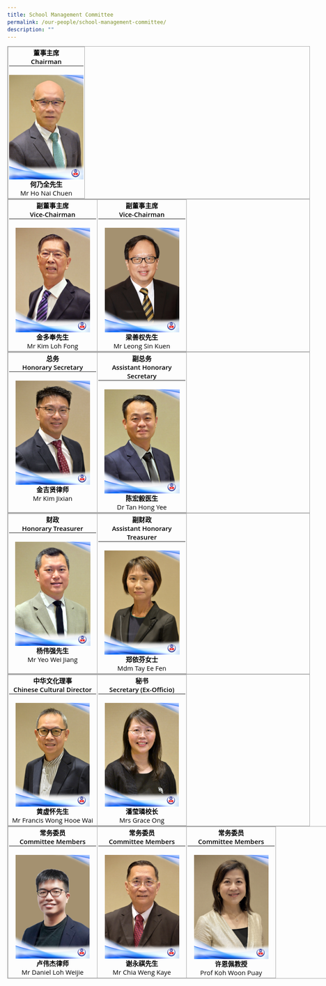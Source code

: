 ```yaml
---
title: School Management Committee
permalink: /our-people/school-management-committee/
description: ""
---
```

<table style="margin: auto; outline: 0px; padding: 0px; border-collapse: collapse; clear: both; border: 1px solid rgb(170, 170, 170); width: 695.271px; color: rgb(0, 0, 0); font-family: &quot;Open Sans&quot;, sans-serif; font-size: 14.875px; font-style: normal; font-variant-ligatures: normal; font-variant-caps: normal; font-weight: 600; letter-spacing: normal; orphans: 2; text-align: left; text-transform: none; white-space: normal; widows: 2; word-spacing: 0px; -webkit-text-stroke-width: 0px; text-decoration-thickness: initial; text-decoration-style: initial; text-decoration-color: initial;" class="iveo_table ives_tab_simple3 ive_eobj_center"><tbody style="margin: 0px; outline: 0px; padding: 0px;"><tr style="margin: 0px; outline: 0px; padding: 0px;"><td style="margin: 0px; outline: 0px; padding: 2px; text-align: center; border: 1px solid rgb(170, 170, 170);" valign="top">董事主席<br style="margin: 0px; outline: 0px; padding: 0px;">Chairman<br style="margin: 0px; outline: 0px; padding: 0px;"><hr style="margin: 0px; outline: 0px; padding: 0px;"><br style="margin: 0px; outline: 0px; padding: 0px;"><img style="margin: auto; outline: 0px; padding: 0px; clear: both; display: block; width: 171px; height: 240px;" class="ive_eobj_center" alt="mr ho nai chuen - website.png" width="100%" src="/images/SMC 73rd/mr ho nai chuen - website.png">何乃全先生<br style="margin: 0px; outline: 0px; padding: 0px;"><span style="margin: 0px; outline: 0px; padding: 0px; font-weight: normal;">Mr Ho Nai Chuen</span></td></tr></tbody></table>

  

<table style="margin: auto; outline: 0px; padding: 0px; border-collapse: collapse; clear: both; border: 1px solid rgb(170, 170, 170); width: 695.271px; color: rgb(0, 0, 0); font-family: &quot;Open Sans&quot;, sans-serif; font-size: 14.875px; font-style: normal; font-variant-ligatures: normal; font-variant-caps: normal; font-weight: 600; letter-spacing: normal; orphans: 2; text-align: left; text-transform: none; white-space: normal; widows: 2; word-spacing: 0px; -webkit-text-stroke-width: 0px; text-decoration-thickness: initial; text-decoration-style: initial; text-decoration-color: initial;" class="ive_eobj_center iveo_table ives_tab_simple3"><tbody style="margin: 0px; outline: 0px; padding: 0px;"><tr style="margin: 0px; outline: 0px; padding: 0px;"><td style="margin: 0px; outline: 0px; padding: 2px; text-align: center; border: 1px solid rgb(170, 170, 170);" width="200px" valign="top">副董事主席<br style="margin: 0px; outline: 0px; padding: 0px;">Vice-Chairman<br style="margin: 0px; outline: 0px; padding: 0px;"><hr style="margin: 0px; outline: 0px; padding: 0px;"><br style="margin: 0px; outline: 0px; padding: 0px;"><img style="margin: auto; outline: 0px; padding: 0px; clear: both; display: block; width: 171px; height: 240px;" class="ive_eobj_center" alt="mr kim loh fong - website.png" width="100%" src="/images/SMC 73rd/mr kim loh fong - website.png">金多奉先生<br style="margin: 0px; outline: 0px; padding: 0px;"><span style="margin: 0px; outline: 0px; padding: 0px; font-weight: normal;">Mr Kim Loh Fong</span></td><td style="margin: 0px; outline: 0px; padding: 2px; text-align: center; border: 1px solid rgb(170, 170, 170);" width="200px" valign="top">副董事主席<br style="margin: 0px; outline: 0px; padding: 0px;">Vice-Chairman<br style="margin: 0px; outline: 0px; padding: 0px;"><hr style="margin: 0px; outline: 0px; padding: 0px;"><br style="margin: 0px; outline: 0px; padding: 0px;"><img style="margin: auto; outline: 0px; padding: 0px; clear: both; display: block; width: 171px; height: 240px;" class="ive_eobj_center" alt="mr leong sin kuen - website.png" width="100%" src="/images/SMC 73rd/mr leong sin kuen - website.png">梁善权先生<br style="margin: 0px; outline: 0px; padding: 0px;"><span style="margin: 0px; outline: 0px; padding: 0px; font-weight: normal;">Mr Leong Sin Kuen</span></td></tr></tbody></table>

  

<table style="margin: auto; outline: 0px; padding: 0px; border-collapse: collapse; clear: both; border: 1px solid rgb(170, 170, 170); width: 695.271px; color: rgb(0, 0, 0); font-family: &quot;Open Sans&quot;, sans-serif; font-size: 14.875px; font-style: normal; font-variant-ligatures: normal; font-variant-caps: normal; font-weight: 600; letter-spacing: normal; orphans: 2; text-align: left; text-transform: none; white-space: normal; widows: 2; word-spacing: 0px; -webkit-text-stroke-width: 0px; text-decoration-thickness: initial; text-decoration-style: initial; text-decoration-color: initial;" class="iveo_table ives_tab_simple3 ive_eobj_center"><tbody style="margin: 0px; outline: 0px; padding: 0px;"><tr style="margin: 0px; outline: 0px; padding: 0px;"><td style="margin: 0px; outline: 0px; padding: 2px; text-align: center; border: 1px solid rgb(170, 170, 170);" width="200px" valign="top">总务<br style="margin: 0px; outline: 0px; padding: 0px;">Honorary Secretary<br style="margin: 0px; outline: 0px; padding: 0px;"><hr style="margin: 0px; outline: 0px; padding: 0px;"><br style="margin: 0px; outline: 0px; padding: 0px;"><img style="margin: auto; outline: 0px; padding: 0px; clear: both; display: block; width: 171px; height: 239px;" class="ive_eobj_center" alt="mr kim jixian - website.png" width="100%" src="/images/SMC 73rd/mr kim jixian - website.png">金吉贤律师<br style="margin: 0px; outline: 0px; padding: 0px;"><span style="margin: 0px; outline: 0px; padding: 0px; font-weight: normal;">Mr Kim Jixian</span></td><td style="margin: 0px; outline: 0px; padding: 2px; text-align: center; border: 1px solid rgb(170, 170, 170);" width="200px" valign="top">副总务<br style="margin: 0px; outline: 0px; padding: 0px;">Assistant Honorary Secretary<br style="margin: 0px; outline: 0px; padding: 0px;"><hr style="margin: 0px; outline: 0px; padding: 0px;"><br style="margin: 0px; outline: 0px; padding: 0px;"><img style="margin: auto; outline: 0px; padding: 0px; clear: both; display: block; width: 173px; height: 239px;" class="ive_eobj_center" alt="dr tan hong yee - website.png" width="100%" src="/images/SMC 73rd/dr tan hong yee - website.png">陈宏毅医生<br style="margin: 0px; outline: 0px; padding: 0px;"><span style="margin: 0px; outline: 0px; padding: 0px; font-weight: normal;">Dr Tan Hong Yee</span></td></tr></tbody></table>

  

<table style="margin: auto; outline: 0px; padding: 0px; border-collapse: collapse; clear: both; border: 1px solid rgb(170, 170, 170); width: 695.271px; color: rgb(0, 0, 0); font-family: &quot;Open Sans&quot;, sans-serif; font-size: 14.875px; font-style: normal; font-variant-ligatures: normal; font-variant-caps: normal; font-weight: 600; letter-spacing: normal; orphans: 2; text-align: left; text-transform: none; white-space: normal; widows: 2; word-spacing: 0px; -webkit-text-stroke-width: 0px; text-decoration-thickness: initial; text-decoration-style: initial; text-decoration-color: initial;" class="iveo_table ives_tab_simple3 ive_eobj_center"><tbody style="margin: 0px; outline: 0px; padding: 0px;"><tr style="margin: 0px; outline: 0px; padding: 0px;"><td style="margin: 0px; outline: 0px; padding: 2px; text-align: center; border: 1px solid rgb(170, 170, 170);" width="200px" valign="top">财政<br style="margin: 0px; outline: 0px; padding: 0px;">Honorary Treasurer<br style="margin: 0px; outline: 0px; padding: 0px;"><hr style="margin: 0px; outline: 0px; padding: 0px;"><br style="margin: 0px; outline: 0px; padding: 0px;"><img style="margin: auto; outline: 0px; padding: 0px; clear: both; display: block; width: 173px; height: 239px;" class="ive_eobj_center" alt="mr yeo wei jiang - website.png" width="100%" src="/images/SMC 73rd/mr yeo wei jiang - website.png">杨伟强先生<br style="margin: 0px; outline: 0px; padding: 0px;"><span style="margin: 0px; outline: 0px; padding: 0px; font-weight: normal;">Mr Yeo Wei Jiang</span></td><td style="margin: 0px; outline: 0px; padding: 2px; text-align: center; border: 1px solid rgb(170, 170, 170);" width="200px" valign="top">副财政<br style="margin: 0px; outline: 0px; padding: 0px;">Assistant Honorary Treasurer<br style="margin: 0px; outline: 0px; padding: 0px;"><hr style="margin: 0px; outline: 0px; padding: 0px;"><br style="margin: 0px; outline: 0px; padding: 0px;"><img style="margin: auto; outline: 0px; padding: 0px; clear: both; display: block; width: 173px; height: 239px;" class="ive_eobj_center" alt="ms tay ee fen - website.png" width="100%" src="/images/SMC 73rd/ms tay ee fen - website.png">郑依芬女士<br style="margin: 0px; outline: 0px; padding: 0px;"><span style="margin: 0px; outline: 0px; padding: 0px; font-weight: normal;">Mdm Tay Ee Fen</span></td></tr></tbody></table>

  

<table style="margin: auto; outline: 0px; padding: 0px; border-collapse: collapse; clear: both; border: 1px solid rgb(170, 170, 170); width: 695.271px; color: rgb(0, 0, 0); font-family: &quot;Open Sans&quot;, sans-serif; font-size: 14.875px; font-style: normal; font-variant-ligatures: normal; font-variant-caps: normal; font-weight: 600; letter-spacing: normal; orphans: 2; text-align: left; text-transform: none; white-space: normal; widows: 2; word-spacing: 0px; -webkit-text-stroke-width: 0px; text-decoration-thickness: initial; text-decoration-style: initial; text-decoration-color: initial;" class="ive_eobj_center iveo_table ives_tab_simple3"><tbody style="margin: 0px; outline: 0px; padding: 0px;"><tr style="margin: 0px; outline: 0px; padding: 0px;"><td style="margin: 0px; outline: 0px; padding: 2px; text-align: center; border: 1px solid rgb(170, 170, 170);" width="200px" valign="top">中华文化理事<br style="margin: 0px; outline: 0px; padding: 0px;">Chinese Cultural Director<br style="margin: 0px; outline: 0px; padding: 0px;"><hr style="margin: 0px; outline: 0px; padding: 0px;"><br style="margin: 0px; outline: 0px; padding: 0px;"><img style="margin: auto; outline: 0px; padding: 0px; clear: both; display: block; width: 170px; height: 238px;" class="ive_eobj_center" alt="mr francis wong hooe wai - website.png" width="100%" src="/images/SMC 73rd/mr francis wong hooe wai - website.png">黄虚怀先生<br style="margin: 0px; outline: 0px; padding: 0px;"><span style="margin: 0px; outline: 0px; padding: 0px; font-weight: normal;">Mr Francis Wong Hooe Wai</span></td><td style="margin: 0px; outline: 0px; padding: 2px; text-align: center; border: 1px solid rgb(170, 170, 170);" width="200px" valign="top">秘书<br style="margin: 0px; outline: 0px; padding: 0px;">Secretary (Ex-Officio)<br style="margin: 0px; outline: 0px; padding: 0px;"><hr style="margin: 0px; outline: 0px; padding: 0px;"><br style="margin: 0px; outline: 0px; padding: 0px;"><img style="margin: auto; outline: 0px; padding: 0px; clear: both; display: block; width: 170px; height: 238px;" class="ive_eobj_center" alt="mrs grace ong - website.png" width="100%" src="/images/SMC 73rd/mrs grace ong - website.png">潘莹璘校长<br style="margin: 0px; outline: 0px; padding: 0px;"><span style="margin: 0px; outline: 0px; padding: 0px; font-weight: normal;">Mrs Grace Ong</span></td></tr></tbody></table>

  

<table style="margin: auto; outline: 0px; padding: 0px; border-collapse: collapse; clear: both; border: 1px solid rgb(170, 170, 170); width: 870.726px; color: rgb(0, 0, 0); font-family: &quot;Open Sans&quot;, sans-serif; font-size: 14.875px; font-style: normal; font-variant-ligatures: normal; font-variant-caps: normal; font-weight: 600; letter-spacing: normal; orphans: 2; text-align: left; text-transform: none; white-space: normal; widows: 2; word-spacing: 0px; -webkit-text-stroke-width: 0px; text-decoration-thickness: initial; text-decoration-style: initial; text-decoration-color: initial;" class="ive_eobj_center iveo_table ives_tab_simple3"><tbody style="margin: 0px; outline: 0px; padding: 0px;"><tr style="margin: 0px; outline: 0px; padding: 0px;"><td style="margin: 0px; outline: 0px; padding: 2px; text-align: center; border: 1px solid rgb(170, 170, 170);" width="200px" valign="top">常务委员<br style="margin: 0px; outline: 0px; padding: 0px;">Committee Members<br style="margin: 0px; outline: 0px; padding: 0px;"><hr style="margin: 0px; outline: 0px; padding: 0px;"><br style="margin: 0px; outline: 0px; padding: 0px;"><img style="margin: auto; outline: 0px; padding: 0px; clear: both; display: block; width: 170px; height: 238px;" class="ive_eobj_center" alt="mr daniel loh weijie - website.png" width="100%" src="/images/SMC 73rd/mr daniel loh weijie - website.png">卢伟杰律师<br style="margin: 0px; outline: 0px; padding: 0px;"><span style="margin: 0px; outline: 0px; padding: 0px; font-weight: normal;">Mr Daniel Loh Weijie</span></td><td style="margin: 0px; outline: 0px; padding: 2px; text-align: center; border: 1px solid rgb(170, 170, 170);" width="200px" valign="top">常务委员<br style="margin: 0px; outline: 0px; padding: 0px;">Committee Members<br style="margin: 0px; outline: 0px; padding: 0px;"><hr style="margin: 0px; outline: 0px; padding: 0px;"><br style="margin: 0px; outline: 0px; padding: 0px;"><img style="margin: auto; outline: 0px; padding: 0px; clear: both; display: block; width: 171px; height: 238px;" class="ive_eobj_center" alt="mr chia weng kaye - website.png" width="100%" src="/images/SMC 73rd/mr chia weng kaye - website.png">谢永祺先生<br style="margin: 0px; outline: 0px; padding: 0px;"><span style="margin: 0px; outline: 0px; padding: 0px; font-weight: normal;">Mr Chia Weng Kaye</span></td><td style="margin: 0px; outline: 0px; padding: 2px; text-align: center; border: 1px solid rgb(170, 170, 170);" width="200px" valign="top">常务委员<br style="margin: 0px; outline: 0px; padding: 0px;">Committee Members<br style="margin: 0px; outline: 0px; padding: 0px;"><hr style="margin: 0px; outline: 0px; padding: 0px;"><br style="margin: 0px; outline: 0px; padding: 0px;"><img style="margin: auto; outline: 0px; padding: 0px; clear: both; display: block; width: 171px; height: 239px;" class="ive_eobj_center" alt="prof koh woon puay - website.png" width="100%" src="/images/SMC 73rd/prof koh woon puay - website.png">许恩佩教授<br style="margin: 0px; outline: 0px; padding: 0px;"><span style="margin: 0px; outline: 0px; padding: 0px; font-weight: normal;">Prof Koh Woon Puay</span></td></tr></tbody></table>